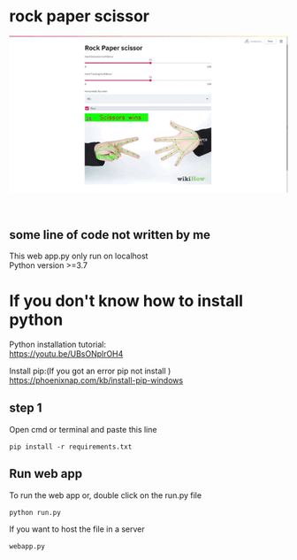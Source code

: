 # rock paper scissor
<p align="center">
  <img src="https://raw.githubusercontent.com/p-p-p-p/rock_paper_scissors/main/example.gif" alt="animated" />
</p>
<br>


## some line of code not written by me
This web app.py only run on localhost <br>
Python version >=3.7 <br>


# If you don't know how to install python
Python installation tutorial:<br>
https://youtu.be/UBsONplrOH4  <br>
 
Install pip:(If you got an error pip not install )  <br>
https://phoenixnap.com/kb/install-pip-windows  <br>


## step 1
Open cmd or terminal and paste this line
```
pip install -r requirements.txt
```
## Run web app
To run the web app  or, double click on the run.py file

```
python run.py
```
If you want to host the file in a server
```
webapp.py 
```
